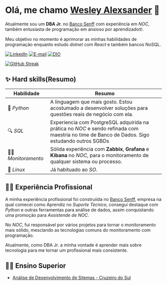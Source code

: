 
# Olá, me chamo [Wesley Alexsander](www.linkedin.com/in/wesley-gonçalves) 🤝

Atualmente sou um __DBA Jr.__ no [Banco Senff](https://www.senff.com.br/) com experiência em _NOC_, também entusiasta de programação em ansioso por aprendizado🤓.

Meu objetivo no momento é aprimorar as minhas habilidades de programação enquanto estudo _dotnet_ com _React_ e também bancos NoSQL.

[![LinkedIn](https://img.shields.io/badge/linkedin-%230077B5.svg?style=for-the-badge&logo=linkedin&logoColor=white)](https://www.linkedin.com/in/wesley-gonçalves)
[![E-mail](https://img.shields.io/badge/-Email-00FF00?style=for-the-badge&logo=microsoft-outlook&logoColor=007BFF)](mailto:wesleyalexander2010@hotmail.com)
[![DIO](https://img.shields.io/badge/-DIO-6A0DAD?style=for-the-badge)](https://www.dio.me/users/wesleyalexander2010)

[![GitHub Streak](https://streak-stats.demolab.com/?user=wesleygoncalves808&theme=blue-green&background=000&border=00FF00&dates=FFF)](https://git.io/streak-stats)


## ✨ Hard skills(Resumo)
| Habilidade | Resumo |
| -----------| -------|
|🐍 _Python_| A linguagem que mais gosto. Estou acostumado a desenvolver soluções para questões reais de negócio com ela. |
|🔍 _SQL_| Experiencia com PostgreSQL adquirida na prática no _NOC_ e sendo refinada com maestria no time de Banco de Dados. Sigo estudando outros SGBDs|
|👨‍💻 _Monitoramento_| Sólida experiência com __Zabbix__, __Grafana__ e __Kibana__ no _NOC_, para o monitoramento de qualquer sistema ou processo. |
|🐧 _Linux_| Já habituado ao _SO_. |


## 👨‍💻 Experiência Profissional
  A minha experiência profissional foi construiída no [Banco Senff](https://www.senff.com.br/), empresa na qual comecei como Aprendiz no _Suporte Técnico_, consegui destaque com _Python_ e outras ferramentas para análise de dados, assim conquistando uma promoção para _Assistende de NOC_. 
  
  No _NOC_, fui responsável por vários projetos para tornar o monitoramento mais sólido, mesclando as tecnologias comuns do monitoramento com programação.

  Atualmente, como DBA Jr. a minha vontade é aprender mais sobre tecnologia para me tornar um profissional mais consistente. 
  
  
## 👨‍🎓 Ensino Superior

 - [Análise de Desenvolvimento de Sitemas - Cruzeiro do Sul](https://www.cruzeirodosulvirtual.com.br/graduacao/analise-e-desenvolvimento-de-sistemas/?gad_source=1&gclid=Cj0KCQjwt4a2BhD6ARIsALgH7DonhNFy86iIjbzYauGbSf2_jfaY-K8tTKT9Sr-Oo_Ke7LeJpFoxPiQaAojsEALw_wcB)

